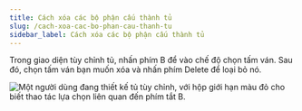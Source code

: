 ```yaml
---
title: Cách xóa các bộ phận cấu thành tủ
slug: /cach-xoa-cac-bo-phan-cau-thanh-tu
sidebar_label: Cách xóa các bộ phận cấu thành tủ
---
```


Trong giao diện tùy chỉnh tủ, nhấn phím B để vào chế độ chọn tấm ván. Sau đó, chọn tấm ván bạn muốn xóa và nhấn phím Delete để loại bỏ nó.

![Một người dùng đang thiết kế tủ tùy chỉnh, với hộp giới hạn màu đỏ cho biết thao tác lựa chọn liên quan đến phím tắt B.](https://storage.googleapis.com/jegavn_kb/image_jegavn/58.1.png)